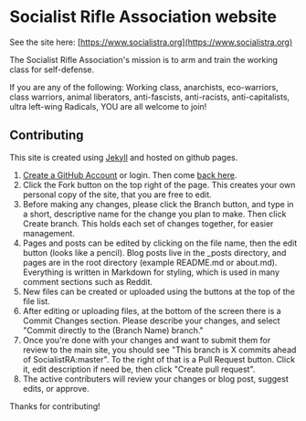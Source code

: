 
# Socialist Rifle Association website

See the site here: [https://www.socialistra.org](https://www.socialistra.org)

The Socialist Rifle Association's mission is to arm and train the working class for self-defense.

If you are any of the following: Working class, anarchists, eco-warriors, class warriors, 
animal liberators, anti-fascists, anti-racists, 
anti-capitalists, ultra left-wing Radicals, YOU are all welcome to join!

## Contributing

This site is created using [Jekyll](https://jekyllrb.com/docs/quickstart/) and hosted on github pages.

1. [Create a GitHub Account](https://github.com/join) or login. Then come [back here](https://github.com/SocialistRA/socialistra.github.io/).
2. Click the Fork button on the top right of the page. This creates your own personal copy of the site, that you are free to edit.
3. Before making any changes, please click the Branch button, and type in a short, descriptive name for the change you plan to make. Then click 
Create branch. This holds each set of changes together, for easier management.
4. Pages and posts can be edited by clicking on the file name, then the edit button (looks like a pencil). Blog posts live in the _posts directory, 
and pages are in the root directory (example README.md or about.md). Everything is written in Markdown for styling, which is used in many 
comment sections such as Reddit.
5. New files can be created or uploaded using the buttons at the top of the file list.
6. After editing or uploading files, at the bottom of the screen there is a Commit Changes section. Please describe your changes, and select "Commit directly to the (Branch Name) branch."
7. Once you're done with your changes and want to submit them for review to the main site, you should see "This branch is X commits ahead of SocialistRA:master". 
To the right of that is a Pull Request button. Click it, edit description if need be, then click "Create pull request".
8. The active contributers will review your changes or blog post, suggest edits, or approve.

Thanks for contributing!
